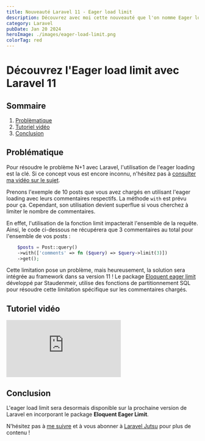 ```yaml
---
title: Nouveauté Laravel 11 - Eager load limit
description: Découvrez avec moi cette nouveauté que l'on nomme Eager load limit.
category: Laravel
pubDate: Jan 20 2024
heroImage: ./images/eager-load-limit.png
colorTag: red
---
```


# Découvrez l'Eager load limit avec Laravel 11

## Sommaire
1. [Problèmatique](#problematique)
2. [Tutoriel vidéo](#tutorielvideo)
3. [Conclusion](#conclusion)

## Problématique <a name="problematique"></a>

Pour résoudre le problème N+1 avec Laravel, l'utilisation de l'eager loading est la clé. Si ce concept vous est encore inconnu, n'hésitez pas à [consulter ma vidéo sur le sujet](https://youtu.be/WhQb5jo5Sm0).

Prenons l'exemple de 10 posts que vous avez chargés en utilisant l'eager loading avec leurs commentaires respectifs. La méthode `with` est prévu pour ça. Cependant, son utilisation devient superflue si vous cherchez à limiter le nombre de commentaires.

En effet, l'utilisation de la fonction limit impacterait l'ensemble de la requête. Ainsi, le code ci-dessous ne récupérera que 3 commentaires au total pour l'ensemble de vos posts :

```php
    $posts = Post::query()
    ->with(['comments' => fn ($query) => $query->limit(3)])
    ->get();
```

Cette limitation pose un problème, mais heureusement, la solution sera intégrée au framework dans sa version 11 ! Le package [Eloquent eager limit](https://github.com/staudenmeir/eloquent-eager-limit) développé par Staudenmeir, utilise des fonctions de partitionnement SQL pour résoudre cette limitation spécifique sur les commentaires chargés.

## Tutoriel vidéo <a name="tutorielvideo"></a>

<iframe class="w-full aspect-video" src="https://www.youtube.com/embed/XNqAZMgmiLo" frameborder="0" allowfullscreen></iframe>

## Conclusion <a name="conclusion"></a>

L'eager load limit sera desormais disponible sur la prochaine version de Laravel en incorporant le package **Eloquent Eager Limit**.

N'hésitez pas à [me suivre](https://twitter.com/LaravelJutsu) et à vous abonner à [Laravel Jutsu](https://www.youtube.com/@LaravelJutsu) pour plus de contenu !